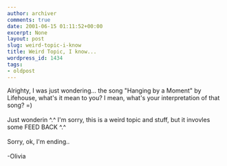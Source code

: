 ```yaml
---
author: archiver
comments: true
date: 2001-06-15 01:11:52+00:00
excerpt: None
layout: post
slug: weird-topic-i-know
title: Weird Topic, I know...
wordpress_id: 1434
tags:
- oldpost
---
```


Alrighty, I was just wondering... the song "Hanging by a Moment" by Lifehouse, what's it mean to you? I mean, what's your interpretation of that song? =) <br /><br />Just wonderin ^.^ I'm sorry, this is a weird topic and stuff, but it invovles some FEED BACK ^.^ <br /><br />Sorry, ok, I'm ending..<br /><br />-Olivia